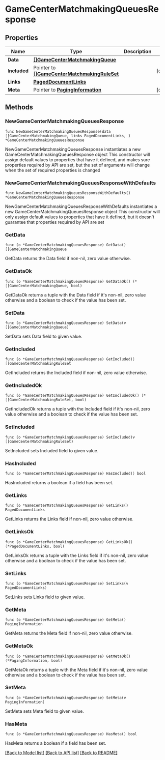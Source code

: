 # GameCenterMatchmakingQueuesResponse

## Properties

Name | Type | Description | Notes
------------ | ------------- | ------------- | -------------
**Data** | [**[]GameCenterMatchmakingQueue**](GameCenterMatchmakingQueue.md) |  | 
**Included** | Pointer to [**[]GameCenterMatchmakingRuleSet**](GameCenterMatchmakingRuleSet.md) |  | [optional] 
**Links** | [**PagedDocumentLinks**](PagedDocumentLinks.md) |  | 
**Meta** | Pointer to [**PagingInformation**](PagingInformation.md) |  | [optional] 

## Methods

### NewGameCenterMatchmakingQueuesResponse

`func NewGameCenterMatchmakingQueuesResponse(data []GameCenterMatchmakingQueue, links PagedDocumentLinks, ) *GameCenterMatchmakingQueuesResponse`

NewGameCenterMatchmakingQueuesResponse instantiates a new GameCenterMatchmakingQueuesResponse object
This constructor will assign default values to properties that have it defined,
and makes sure properties required by API are set, but the set of arguments
will change when the set of required properties is changed

### NewGameCenterMatchmakingQueuesResponseWithDefaults

`func NewGameCenterMatchmakingQueuesResponseWithDefaults() *GameCenterMatchmakingQueuesResponse`

NewGameCenterMatchmakingQueuesResponseWithDefaults instantiates a new GameCenterMatchmakingQueuesResponse object
This constructor will only assign default values to properties that have it defined,
but it doesn't guarantee that properties required by API are set

### GetData

`func (o *GameCenterMatchmakingQueuesResponse) GetData() []GameCenterMatchmakingQueue`

GetData returns the Data field if non-nil, zero value otherwise.

### GetDataOk

`func (o *GameCenterMatchmakingQueuesResponse) GetDataOk() (*[]GameCenterMatchmakingQueue, bool)`

GetDataOk returns a tuple with the Data field if it's non-nil, zero value otherwise
and a boolean to check if the value has been set.

### SetData

`func (o *GameCenterMatchmakingQueuesResponse) SetData(v []GameCenterMatchmakingQueue)`

SetData sets Data field to given value.


### GetIncluded

`func (o *GameCenterMatchmakingQueuesResponse) GetIncluded() []GameCenterMatchmakingRuleSet`

GetIncluded returns the Included field if non-nil, zero value otherwise.

### GetIncludedOk

`func (o *GameCenterMatchmakingQueuesResponse) GetIncludedOk() (*[]GameCenterMatchmakingRuleSet, bool)`

GetIncludedOk returns a tuple with the Included field if it's non-nil, zero value otherwise
and a boolean to check if the value has been set.

### SetIncluded

`func (o *GameCenterMatchmakingQueuesResponse) SetIncluded(v []GameCenterMatchmakingRuleSet)`

SetIncluded sets Included field to given value.

### HasIncluded

`func (o *GameCenterMatchmakingQueuesResponse) HasIncluded() bool`

HasIncluded returns a boolean if a field has been set.

### GetLinks

`func (o *GameCenterMatchmakingQueuesResponse) GetLinks() PagedDocumentLinks`

GetLinks returns the Links field if non-nil, zero value otherwise.

### GetLinksOk

`func (o *GameCenterMatchmakingQueuesResponse) GetLinksOk() (*PagedDocumentLinks, bool)`

GetLinksOk returns a tuple with the Links field if it's non-nil, zero value otherwise
and a boolean to check if the value has been set.

### SetLinks

`func (o *GameCenterMatchmakingQueuesResponse) SetLinks(v PagedDocumentLinks)`

SetLinks sets Links field to given value.


### GetMeta

`func (o *GameCenterMatchmakingQueuesResponse) GetMeta() PagingInformation`

GetMeta returns the Meta field if non-nil, zero value otherwise.

### GetMetaOk

`func (o *GameCenterMatchmakingQueuesResponse) GetMetaOk() (*PagingInformation, bool)`

GetMetaOk returns a tuple with the Meta field if it's non-nil, zero value otherwise
and a boolean to check if the value has been set.

### SetMeta

`func (o *GameCenterMatchmakingQueuesResponse) SetMeta(v PagingInformation)`

SetMeta sets Meta field to given value.

### HasMeta

`func (o *GameCenterMatchmakingQueuesResponse) HasMeta() bool`

HasMeta returns a boolean if a field has been set.


[[Back to Model list]](../README.md#documentation-for-models) [[Back to API list]](../README.md#documentation-for-api-endpoints) [[Back to README]](../README.md)


